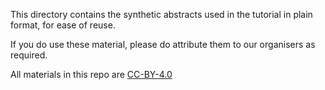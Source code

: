 This directory contains the synthetic abstracts used in the tutorial in plain format, for ease of reuse.

If you do use these material, please do attribute them to our organisers as required.

All materials in this repo are [CC-BY-4.0](/LICENSE-CC-BY-4.0.md)
